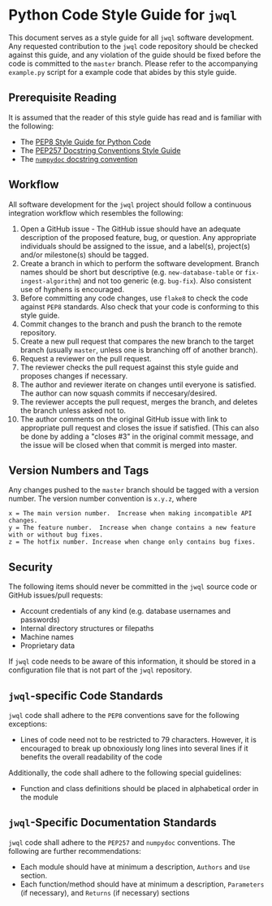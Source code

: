 Python Code Style Guide for `jwql`
=================================

This document serves as a style guide for all `jwql` software development.  Any requested contribution to the `jwql` code repository should be checked against this guide, and any violation of the guide should be fixed before the code is committed to
the `master` branch.  Please refer to the accompanying `example.py` script for a example code that abides by this style guide.

Prerequisite Reading
--------------------

It is assumed that the reader of this style guide has read and is familiar with the following:

- The [PEP8 Style Guide for Python Code](https://www.python.org/dev/peps/pep-0008/)
- The [PEP257 Docstring Conventions Style Guide](https://www.python.org/dev/peps/pep-0257/)
- The [`numpydoc` docstring convention](https://github.com/numpy/numpy/blob/master/doc/HOWTO_DOCUMENT.rst.txt)


Workflow
--------

All software development for the `jwql` project should follow a continuous integration workflow which resembles the following:

1. Open a GitHub issue - The GitHub issue should have an adequate description of the proposed feature, bug, or question.  Any appropriate individuals should be assigned to the issue, and a label(s), project(s) and/or milestone(s) should be tagged.
2. Create a branch in which to perform the software development.  Branch names should be short but descriptive (e.g. `new-database-table` or `fix-ingest-algorithm`) and not too generic (e.g. `bug-fix`).  Also consistent use of hyphens is encouraged.
3. Before committing any code changes, use `flake8` to check the code against `PEP8` standards.  Also check that your code is conforming to this style guide.
4. Commit changes to the branch and push the branch to the remote repository.
5. Create a new pull request that compares the new branch to the target branch (usually `master`, unless one is branching off of another branch).
6. Request a reviewer on the pull request.
7. The reviewer checks the pull request against this style guide and proposes changes if necessary.
8. The author and reviewer iterate on changes until everyone is satisfied. The author can now squash commits if neccesary/desired.
9. The reviewer accepts the pull request, merges the branch, and deletes the branch unless asked not to.
10. The author comments on the original GitHub issue with link to appropriate pull request and closes the issue if satisfied. (This can also be done by adding a "closes #3" in the original commit message, and the issue will be closed when that commit is merged into master.


Version Numbers and Tags
------------------------

Any changes pushed to the `master` branch should be tagged with a version number.  The version number convention is `x.y.z`, where

    x = The main version number.  Increase when making incompatible API changes.
    y = The feature number.  Increase when change contains a new feature with or without bug fixes.
    z = The hotfix number. Increase when change only contains bug fixes.


Security
--------

The following items should never be committed in the `jwql` source code or GitHub issues/pull requests:

- Account credentials of any kind (e.g. database usernames and passwords)
- Internal directory structures or filepaths
- Machine names
- Proprietary data

If `jwql` code needs to be aware of this information, it should be stored in a configuration file that is not part of the `jwql` repository.


`jwql`-specific Code Standards
------------------------------

`jwql` code shall adhere to the `PEP8` conventions save for the following exceptions:

 - Lines of code need not to be restricted to 79 characters.  However, it is encouraged to break up obnoxiously long lines into several lines if it benefits the overall readability of the code

 Additionally, the code shall adhere to the following special guidelines:

 - Function and class definitions should be placed in alphabetical order in the module


`jwql`-Specific Documentation Standards
---------------------------------------

`jwql` code shall adhere to the `PEP257` and `numpydoc` conventions.  The following are further recommendations:

- Each module should have at minimum a description, `Authors` and `Use` section.
- Each function/method should have at minimum a description, `Parameters` (if necessary), and `Returns` (if necessary) sections

